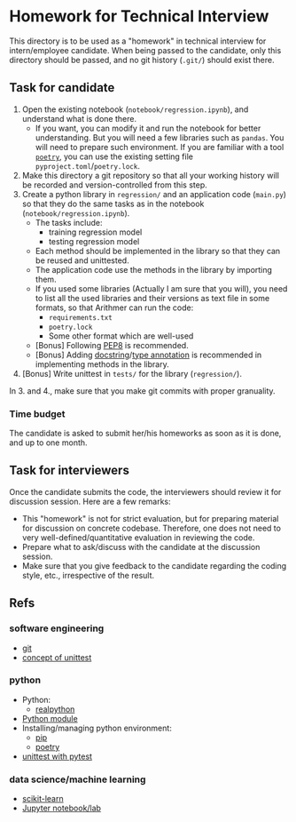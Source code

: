 # Homework for Technical Interview

This directory is to be used as a "homework" in technical interview for intern/employee candidate.
When being passed to the candidate, only this directory should be passed, and no git history (`.git/`) should exist there.

## Task for candidate

1. Open the existing notebook (`notebook/regression.ipynb`), and understand what is done there.
   - If you want, you can modify it and run the notebook for better understanding. But you will need a few libraries such as `pandas`. You will need to prepare such environment. If you are familiar with a tool [`poetry`](https://python-poetry.org/), you can use the existing setting file `pyproject.toml`/`poetry.lock`.
2. Make this directory a git repository so that all your working history will be recorded and version-controlled from this step.
3. Create a python library in `regression/` and an application code (`main.py`) so that they do the same tasks as in the notebook (`notebook/regression.ipynb`).
   - The tasks include:
     - training regression model
     - testing regression model
   - Each method should be implemented in the library so that they can be reused and unittested.
   - The application code use the methods in the library by importing them.
   - If you used some libraries (Actually I am sure that you will), you need to list all the used libraries and their versions as text file in some formats, so that Arithmer can run the code:
     - `requirements.txt`
     - `poetry.lock`
     - Some other format which are well-used
   - [Bonus] Following [PEP8](https://www.python.org/dev/peps/pep-0008/) is recommended.
   - [Bonus] Adding [docstring](https://realpython.com/documenting-python-code/)/[type annotation](https://realpython.com/python-type-checking/) is recommended in implementing methods in the library.
4. [Bonus] Write unittest in `tests/` for the library (`regression/`).

In 3. and 4., make sure that you make git commits with proper granuality.

### Time budget

The candidate is asked to submit her/his homeworks as soon as it is done, and up to one month.

## Task for interviewers

Once the candidate submits the code, the interviewers should review it for discussion session.
Here are a few remarks:

- This "homework" is not for strict evaluation, but for preparing material for discussion on concrete codebase. Therefore, one does not need to very well-defined/quantitative evaluation in reviewing the code.
- Prepare what to ask/discuss with the candidate at the discussion session.
- Make sure that you give feedback to the candidate regarding the coding style, etc., irrespective of the result.

## Refs

### software engineering

- [git](https://git-scm.com/docs/gittutorial)
- [concept of unittest](https://en.wikipedia.org/wiki/Unit_testing)

### python

- Python:
  - [realpython](https://realpython.com/)
- [Python module](https://realpython.com/python-modules-packages/)
- Installing/managing python environment:
  - [pip](https://realpython.com/what-is-pip/)
  - [poetry](https://realpython.com/effective-python-environment/)
- [unittest with pytest](https://realpython.com/pytest-python-testing/)

### data science/machine learning

- [scikit-learn](https://scikit-learn.org/stable/index.html)
- [Jupyter notebook/lab](https://jupyterlab.readthedocs.io/en/stable/)
